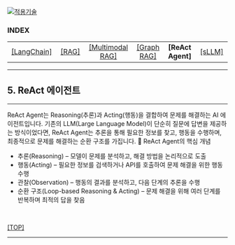 [practical_llm]: readme.md
[![적용기술](https://skillicons.dev/icons?i=ai,anaconda,py,vscode)][practical_llm]

### INDEX

<table>
  <tr align="center">
    <td width="150px"><a href="sect_01.md"> [LangChain]        </a></td>
    <td width="150px"><a href="sect_02.md"> [RAG]              </a></td>
    <td width="180px"><a href="sect_03.md"> [Multimodal RAG]   </a></td>
    <td width="150px"><a href="sect_04.md"> [Graph RAG]        </a></td>
    <td width="150px"><b href="sect_05.md"> [ReAct Agent]      </b></td>
    <td width="150px"><a href="sect_06.md"> [sLLM]             </a></td>
  </tr>
</table>

---               
## 5. ReAct 에이전트                       

---
ReAct Agent는 Reasoning(추론)과 Acting(행동)을 결합하여 문제를 해결하는 AI 에이전트입니다. 기존의 LLM(Large Language Model)이 단순히 질문에 답변을 제공하는 방식이었다면, ReAct Agent는 추론을 통해 필요한 정보를 찾고, 행동을 수행하며, 최종적으로 문제를 해결하는 순환 구조를 가집니다.
🔹 ReAct Agent의 핵심 개념
- 추론(Reasoning) – 모델이 문제를 분석하고, 해결 방법을 논리적으로 도출
- 행동(Acting) – 필요한 정보를 검색하거나 API를 호출하여 문제 해결을 위한 행동 수행
- 관찰(Observation) – 행동의 결과를 분석하고, 다음 단계의 추론을 수행
- 순환 구조(Loop-based Reasoning & Acting) – 문제 해결을 위해 여러 단계를 반복하며 최적의 답을 찾음

<br/>

[[TOP]](#index)

---
